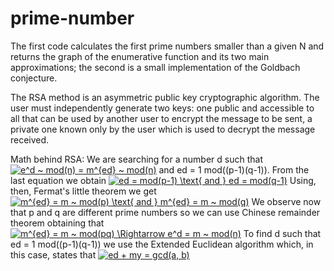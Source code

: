 # prime-number
The first code calculates the first prime numbers smaller than a given N and returns the graph of the enumerative function and its two main approximations;
the second is a small implementation of the Goldbach conjecture.

The RSA method is an asymmetric public key cryptographic algorithm.
The user must independently generate two keys: one public and accessible to all that can be used by another user to encrypt the message to be sent, a private one known only by the user which is used to decrypt the message received.


Math behind RSA: We are searching for a number d such that 
<a href="https://www.codecogs.com/eqnedit.php?latex=e^d&space;~&space;mod(n)&space;=&space;m^{ed}&space;~&space;mod(n)" target="_blank"><img src="https://latex.codecogs.com/gif.latex?e^d&space;~&space;mod(n)&space;=&space;m^{ed}&space;~&space;mod(n)" title="e^d ~ mod(n) = m^{ed} ~ mod(n)" /></a>
and ed = 1 mod((p-1)(q-1)).
From the last equation we obtain
<a href="https://www.codecogs.com/eqnedit.php?latex=ed&space;=&space;mod(p-1)&space;\text{&space;and&space;}&space;ed&space;=&space;mod(q-1)" target="_blank"><img src="https://latex.codecogs.com/gif.latex?ed&space;=&space;mod(p-1)&space;\text{&space;and&space;}&space;ed&space;=&space;mod(q-1)" title="ed = mod(p-1) \text{ and } ed = mod(q-1)" /></a>
Using, then, Fermat's little theorem we get
<a href="https://www.codecogs.com/eqnedit.php?latex=m^{ed}&space;=&space;m&space;~&space;mod(p)&space;\text{&space;and&space;}&space;m^{ed}&space;=&space;m&space;~&space;mod(q)" target="_blank"><img src="https://latex.codecogs.com/gif.latex?m^{ed}&space;=&space;m&space;~&space;mod(p)&space;\text{&space;and&space;}&space;m^{ed}&space;=&space;m&space;~&space;mod(q)" title="m^{ed} = m ~ mod(p) \text{ and } m^{ed} = m ~ mod(q)" /></a>
We observe now that p and q are different prime numbers so we can use Chinese remainder theorem obtaining that
<a href="https://www.codecogs.com/eqnedit.php?latex=m^{ed}&space;=&space;m&space;~&space;mod(pq)&space;\Rightarrow&space;e^d&space;=&space;m&space;~&space;mod(n)" target="_blank"><img src="https://latex.codecogs.com/gif.latex?m^{ed}&space;=&space;m&space;~&space;mod(pq)&space;\Rightarrow&space;e^d&space;=&space;m&space;~&space;mod(n)" title="m^{ed} = m ~ mod(pq) \Rightarrow e^d = m ~ mod(n)" /></a>
To find d such that ed = 1 mod((p-1)(q-1)) we use the Extended Euclidean algorithm which, in this case, states that 
<a href="https://www.codecogs.com/eqnedit.php?latex=ed&space;&plus;&space;my&space;=&space;gcd(a,&space;b)" target="_blank"><img src="https://latex.codecogs.com/gif.latex?ed&space;&plus;&space;my&space;=&space;gcd(a,&space;b)" title="ed + my = gcd(a, b)" /></a>
